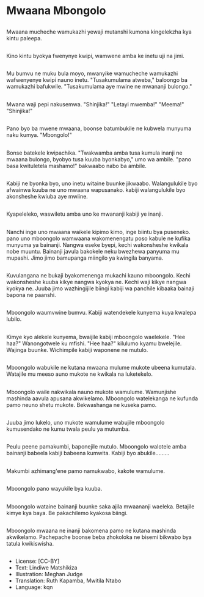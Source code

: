 # Mwaana Mbongolo

##
Mwaana mucheche wamukazhi yewaji mutanshi kumona kingelekzha kya kintu paleepa.

##
Kino kintu byokya fwenynye kwipi, wamwene amba ke inetu uji na jimi.

##
Mu bumvu ne muku bula moyo, mwanyike wamucheche wamukazhi wafwenyenye kwipi nauno inetu. "Tusakumulama atweba," baloongo ba wamukazhi bafukwile. "Tusakumulama aye mwine ne mwananji bulongo."

##
Mwana waji pepi nakusemwa. "Shinjika!" "Letayi mwemba!" "Meema!" "Shinjika!"

##
Pano byo ba mwene mwaana, boonse batumbukile ne kubwela munyuma naku kumya. "Mbongolo!"

##
Bonse batekele kwipachika. "Twakwamba amba tusa kumula inanji ne mwaana bulongo, byobyo tusa kuuba byonkabyo," umo wa ambile. "pano basa kwituletela mashamo!" bakwaabo nabo ba ambile.

##
Kabiji ne byonka byo, uno inetu witaine buunke jikwaabo. Walangulukile byo afwainwa kuuba ne uno mwaana wapusanako. kabiji walangulukile byo akonsheshe kwiuba aye mwiine.

##
Kyapeleleko, waswiletu amba uno ke mwananji kabiji ye inanji.

##
Nanchi inge uno mwaana waikele kipimo kimo, inge biintu bya puseneko. pano uno mboongolo wamwaana wakomenengatu poso kabule ne kufika munyuma ya bainanji. Nangwa eseke byepi, kechi wakonsheshe kwikala nobe muuntu. Bainanji javula bakokele neku bwezhewa panyuma mu mupashi. Jimo jimo bamupanga miingilo ya kwingila banyama.

##
Kuvulangana ne bukaji byakomenenga mukachi kauno mboongolo. Kechi wakonsheshe kuuba kikye nangwa kyokya ne. Kechi waji kikye nangwa kyokya ne. Juuba jimo wazhingijile biingi kabiji wa panchile kibaaka bainaji bapona ne paanshi.

##
Mboongolo waumvwine bumvu. Kabiji watendekele kunyema kuya kwalepa lubilo.

##
Kimye kyo alekele kunyema, bwaijile kabiji mboongolo waelekele. "Hee haa?" Wanongotwele ku mfishi. "Hee haa?" kilulumo kyamu bwelejile. Wajinga buunke. Wichimpile kabiji waponene ne mutulo.

##
Mboongolo wabukile ne kutana mwaana mulume mukote ubeena kumutala. Watajile mu meeso auno mukote ne kwikala na luketekelo.

##
Mboongolo waile nakwikala nauno mukote wamulume. Wamunjishe mashinda aavula apusana akwikelamo. Mboongolo watelekanga ne kufunda pamo neuno shetu mukote. Bekwashanga ne kuseka pamo.

##
Juuba jimo lukelo, uno mukote wamulume wabujile mboongolo kumusendako ne kumu twala peulu ya mutumba.

##
Peulu peene pamakumbi, baponejile mutulo. Mboongolo walotele amba bainanji babeela kabiji babeena kumwita. Kabiji byo abukile.........

##
Makumbi azhimang'ene pamo namukwabo, kakote wamulume.

##
Mboongolo pano wayukile bya kuuba.

##
Mboongolo wataine bainanji buunke saka ajila mwaananji waeleka. Betajile kimye kya baya. Be pakachilemo kyakosa biingi.

##
Mboongolo mwaana ne inanji bakomena pamo ne kutana mashinda akwikelamo. Pachepache boonse beba zhokoloka ne bisemi bikwabo bya tatula kwikiswisha.

##
* License: [CC-BY]
* Text: Lindiwe Matshikiza
* Illustration: Meghan Judge
* Translation: Ruth Kapamba, Mwitila Ntabo
* Language: kqn
